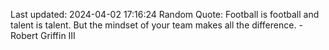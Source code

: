 Last updated: 2024-04-02 17:16:24
Random Quote: Football is football and talent is talent. But the mindset of your team makes all the difference. - Robert Griffin III